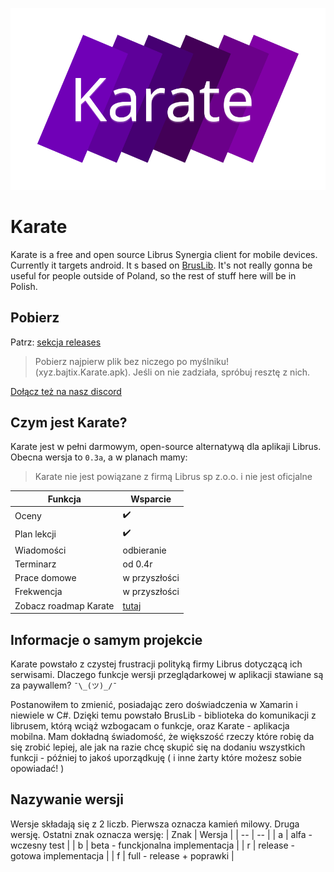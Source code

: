 ![karate logo](https://raw.githubusercontent.com/Bajtix/Karate/master/Karate/Assets/karate_primary_logo.svg)
# Karate
Karate is a free and open source Librus Synergia client for mobile devices. Currently it targets android. It
s based on [BrusLib](https://github.com/Bajtix/BrusLib). It's not really gonna be useful for people outside of Poland, so the rest of stuff here will be in Polish.

## Pobierz
Patrz: [sekcja releases](https://github.com/Bajtix/Karate/releases/latest)
> Pobierz najpierw plik bez niczego po myślniku!  (xyz.bajtix.Karate.apk). Jeśli on nie zadziała, spróbuj resztę z nich.

[Dołącz też na nasz discord](https://discord.gg/5JqsrftQwd)

## Czym jest Karate?
Karate jest w pełni darmowym, open-source alternatywą dla aplikaji Librus. Obecna wersja to `0.3a`, a w planach mamy:
> Karate nie jest powiązane z firmą Librus sp z.o.o. i nie jest oficjalne

| Funkcja | Wsparcie |
|--|--|
| Oceny | ✔️ |
| Plan lekcji | ✔️ |
| Wiadomości | odbieranie |
| Terminarz | od 0.4r |
| Prace domowe | w przyszłości |
| Frekwencja | w przyszłości |
| Zobacz roadmap Karate | [tutaj](https://github.com/Bajtix/Karate/blob/master/roadmap.md) |


## Informacje o samym projekcie
Karate powstało z czystej frustracji polityką firmy Librus dotyczącą ich serwisami. Dlaczego funkcje wersji przeglądarkowej w aplikacji stawiane są za paywallem? `¯\_(ツ)_/¯`

Postanowiłem to zmienić, posiadając zero doświadczenia w Xamarin i niewiele w C#. Dzięki temu powstało BrusLib - biblioteka do komunikacji z librusem, którą wciąż wzbogacam o funkcje, oraz Karate - aplikacja mobilna. Mam dokładną świadomość, że większość rzeczy które robię da się zrobić lepiej, ale jak na razie chcę skupić się na dodaniu wszystkich funkcji - później to jakoś uporządkuję ( i inne żarty które możesz sobie opowiadać! )

## Nazywanie wersji
Wersje składają się z 2 liczb. Pierwsza oznacza kamień milowy. Druga wersję. Ostatni znak oznacza wersję:
| Znak | Wersja |
| -- | -- |
| a | alfa - wczesny test |
| b | beta - funckjonalna implementacja |
| r | release - gotowa implementacja |
| f | full - release + poprawki |
